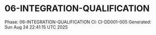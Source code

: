 # 06-INTEGRATION-QUALIFICATION
Phase: 06-INTEGRATION-QUALIFICATION
CI: CI-DD001-005
Generated: Sun Aug 24 22:41:15 UTC 2025
